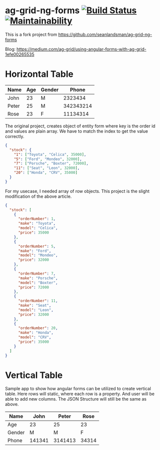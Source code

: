 # ag-grid-ng-forms [![Build Status](https://travis-ci.com/manojp1988/ag-grid-ngForm.svg?branch=master)](https://travis-ci.com/manojp1988/ag-grid-ngForm) [![Maintainability](https://api.codeclimate.com/v1/badges/8ef87ed48ad3a75ae940/maintainability)](https://codeclimate.com/github/manojp1988/ag-grid-ngForm/maintainability)

This is a fork project from https://github.com/seanlandsman/ag-grid-ng-forms

Blog: https://medium.com/ag-grid/using-angular-forms-with-ag-grid-1efe00265535

# Horizontal Table

| Name  | Age | Gender | Phone     |
| ----- | --- | ------ | --------- |
| John  | 23  | M      | 2323434   |
| Peter | 25  | M      | 342343214 |
| Rose  | 23  | F      | 11134314  |

The original project, creates object of entity form where key is the order id and values are plain array. We have to match
the index to get the value correctly.

```json
{
  "stock": {
    "1": ["Toyota", "Celica", 35000],
    "5": ["Ford", "Mondeo", 32000],
    "7": ["Porsche", "Boxter", 72000],
    "11": ["Seat", "Leon", 32000],
    "20": ["Honda", "CRV", 35000]
  }
}
```

For my usecase, I needed array of row objects. This project is the slight modification of the above article.

```json
{
  "stock": [
    {
      "orderNumber": 1,
      "make": "Toyota",
      "model": "Celica",
      "price": 35000
    },
    {
      "orderNumber": 5,
      "make": "Ford",
      "model": "Mondeo",
      "price": 32000
    },
    {
      "orderNumber": 7,
      "make": "Porsche",
      "model": "Boxter",
      "price": 72000
    },
    {
      "orderNumber": 11,
      "make": "Seat",
      "model": "Leon",
      "price": 32000
    },
    {
      "orderNumber": 20,
      "make": "Honda",
      "model": "CRV",
      "price": 35000
    }
  ]
}
```

# Vertical Table

Sample app to show how angular forms can be utilized to create vertical table. Here rows will static, where each row is a property. And user will be able to add new columns. The JSON Structure will still be the same as above.

| Name   | John   | Peter   | Rose  |
| ------ | ------ | ------- | ----- |
| Age    | 23     | 25      | 23    |
| Gender | M      | M       | F     |
| Phone  | 141341 | 3141413 | 34314 |
